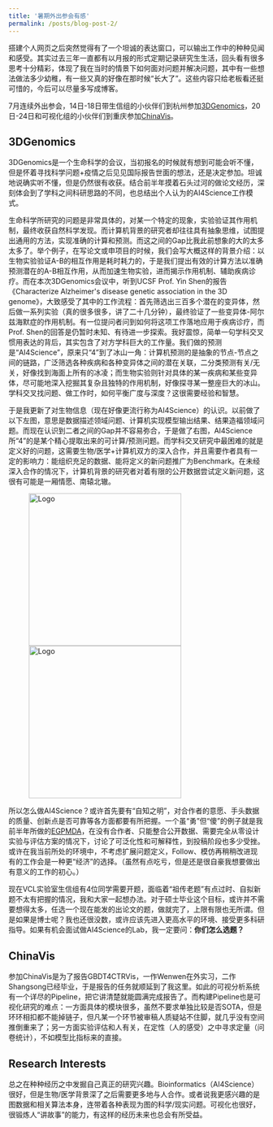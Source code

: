 ```yaml
---
title: '暑期外出参会有感'
permalink: /posts/blog-post-2/
---
```


搭建个人网页之后突然觉得有了一个坦诚的表达窗口，可以输出工作中的种种见闻和感受。其实过去三年一直都有以月报的形式定期记录研究生生活，回头看有很多思考十分精彩，体现了我在当时的情景下如何面对问题并解决问题，其中有一些想法做法多少幼稚，有一些又真的好像在那时候“长大了”。这些内容只给老板看还挺可惜的，今后可以尽量多写成博客。  

7月连续外出参会，14日-18日带生信组的小伙伴们到杭州参加[3DGenomics]( http://www.3dgenomics.org/)，20日-24日和可视化组的小伙伴们到重庆参加[ChinaVis]( https://chinavis.org/2023/)。  

## 3DGenomics

3DGenomics是一个生命科学的会议，当初报名的时候就有想到可能会听不懂，但是怀着寻找科学问题+疫情之后见见国际报告世面的想法，还是决定参加。坦诚地说确实听不懂，但是仍然很有收获。结合前半年摸着石头过河的做论文经历，深刻体会到了学科之间科研思路的不同，也总结出个人认为的AI4Science工作模式。

生命科学所研究的问题是非常具体的，对某一个特定的现象，实验验证其作用机制，最终收获自然科学发现。而计算机背景的研究者却往往具有抽象思维，试图提出通用的方法，实现准确的计算和预测。而这之间的Gap比我此前想象的大的太多太多了。举个例子，在写论文或申项目的时候，我们会写大概这样的背景介绍：以生物实验验证A-B的相互作用是耗时耗力的，于是我们提出有效的计算方法以准确预测潜在的A-B相互作用，从而加速生物实验，进而揭示作用机制、辅助疾病诊疗。而在本次3DGenomics会议中，听到UCSF Prof. Yin Shen的报告《Characterize Alzheimer's disease genetic association in the 3D genome》，大致感受了其中的工作流程：首先筛选出三百多个潜在的变异体，然后做一系列实验（真的很多很多，讲了二十几分钟），最终验证了一些变异体-阿尔兹海默症的作用机制。有一位提问者问到如何将这项工作落地应用于疾病诊疗，而Prof. Shen的回答是仍暂时未知、有待进一步探索。我好震惊，简单一句学科交叉惯用表达的背后，其实包含了对方学科巨大的工作量。我们做的预测是“AI4Science”，原来只“4”到了冰山一角：计算机预测的是抽象的节点-节点之间的链路，广泛筛选各种疾病和各种变异体之间的潜在关联，二分类预测有关/无关，好像找到海面上所有的冰凌；而生物实验则针对具体的某一疾病和某些变异体，尽可能地深入挖掘其复杂且独特的作用机制，好像探寻某一整座巨大的冰山。学科交叉找问题、做工作时，如何平衡广度与深度？这很需要经验和智慧。

于是我更新了对生物信息（现在好像更流行称为AI4Science）的认识。以前做了以下左图，意思是数据描述领域问题、计算机实现模型输出结果、结果造福领域问题。而现在认识到二者之间的Gap并不容易弥合，于是做了右图，AI4Science所“4”的是某个精心提取出来的可计算/预测问题。而学科交叉研究中最困难的就是定义好的问题，这需要生物/医学+计算机双方的深入合作，并且需要作者具有一定的影响力：能组织充足的数据、能将定义的新问题推广为Benchmark。在未经深入合作的情况下，计算机背景的研究者对着有限的公开数据尝试定义新问题，这很有可能是一厢情愿、南辕北辙。

<!-- ![图1](../images/bioinformatics_1.png)
![图2](../images/bioinformatics_2.png) -->

<figure class="half">
    <img src="https://echochou990919.github.io/images/bioinformatics_1.png" title="Logo" width="300" /> 
    <img src="https://echochou990919.github.io/images/bioinformatics_2.png" title="Logo" width="300" />
</figure>

所以怎么做AI4Science？或许首先要有“自知之明”，对合作者的意愿、手头数据的质量、创新点是否可靠等各方面都要有所把握。一个虽“勇”但“傻”的例子就是我前半年所做的[EGPMDA](http://arxiv.org/abs/2307.07957)，在没有合作者、只能整合公开数据、需要完全从零设计实验与评估方案的情况下，讨论了可泛化性和可解释性，到投稿阶段也多少受挫。或许在我当前所处的环境中，不考虑扩展问题定义，Follow、模仿再稍稍改进现有的工作会是一种更“经济”的选择。（虽然有点吃亏，但是还是很自豪我想要做出有意义的工作的初心。）

现在VCL实验室生信组有4位同学需要开题，面临着“祖传老题”有点过时、自拟新题不太有把握的情况，我和大家一起想办法。对于硕士毕业这个目标，或许并不需要想得太多，任选一个现在能发的出论文的题，做就完了，上限有限也无所谓。但是如果是博士呢？我也还很没数，或许应该先进入更高水平的环境、接受更多科研指导。如果有机会面试做AI4Science的Lab，我一定要问：**你们怎么选题？**

## ChinaVis

参加ChinaVis是为了报告GBDT4CTRVis，一作Wenwen在外实习，二作Shangsong已经毕业，于是报告的任务就顺延到了我这里。如此的可视分析系统有一个详尽的Pipeline，把它讲清楚就能圆满完成报告了。而构建Pipeline也是可视化研究的难点：一方面具体的模块很多，虽然不要求单独比较是否SOTA，但是环环相扣都不能掉链子，但凡某一个环节被审稿人质疑站不住脚，就几乎没有空间推倒重来了；另一方面实验评估和人有关，在定性（人的感受）之中寻求定量（问卷统计），不如模型比指标来的直接。

## Research Interests

总之在种种经历之中发掘自己真正的研究兴趣。Bioinformatics（AI4Science）很好，但是生物/医学背景深了之后需要更多地与人合作。或者说我更感兴趣的是图数据和相关算法本身，连带着各种表现为图的科学/现实问题。可视化也很好，很锻炼人“讲故事”的能力，有这样的经历未来也总会有所受益。